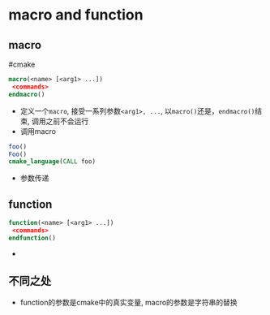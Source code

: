 # macro and function

## macro

#cmake

```cmake
macro(<name> [<arg1> ...])
 <commands>
endmacro()
```

- 定义一个`macro`, 接受一系列参数`<arg1>, ...`, 以`macro()`还是，`endmacro()`结束, 调用之前不会运行
- 调用macro

```cmake
foo()
Foo()
cmake_language(CALL foo)
```

- 参数传递

## function

```cmake
function(<name> [<arg1> ...])
 <commands>
endfunction()
```

- 

## 不同之处

- function的参数是cmake中的真实变量, macro的参数是字符串的替换


